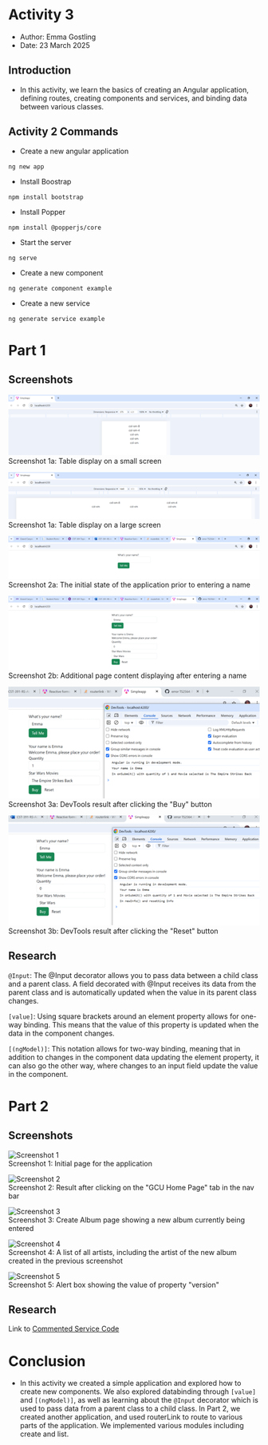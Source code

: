 # Activity 3

- Author:  Emma Gostling
- Date:  23 March 2025

## Introduction

- In this activity, we learn the basics of creating an Angular application, defining routes, creating components and services, and binding data between various classes.

## Activity 2 Commands

- Create a new angular application

```
ng new app
```
- Install Boostrap

```
npm install bootstrap
```

- Install Popper

```
npm install @popperjs/core
```

- Start the server

```
ng serve
```

- Create a new component

```
ng generate component example
```

- Create a new service

```
ng generate service example
```

# Part 1

## Screenshots

![Screenshot 1a](./SmallScreen.png)
<br />
Screenshot 1a: Table display on a small screen

![Screenshot 1b](./LargeScreen.png)
<br />
Screenshot 1a: Table display on a large screen

![Screenshot 2a](./OriginalDisplay.png)
<br />
Screenshot 2a: The initial state of the application prior to entering a name

![Screenshot 2b](./AfterName.png)
<br />
Screenshot 2b: Additional page content displaying after entering a name

![Screenshot 3a](./Buy.png)
<br />
Screenshot 3a: DevTools result after clicking the "Buy" button

![Screenshot 3b](./Reset.png)
<br />
Screenshot 3b: DevTools result after clicking the "Reset" button

## Research

```@Input```: The @Input decorator allows you to pass data between a child class and a parent class. A field decorated with @Input receives its data from the parent class and is automatically updated when the value in its parent class changes.

```[value]```: Using square brackets around an element property allows for one-way binding. This means that the value of this property is updated when the data in the component changes.

```[(ngModel)]```: This notation allows for two-way binding, meaning that in addition to changes in the component data updating the element property, it can also go the other way, where changes to an input field update the value in the component.


# Part 2

## Screenshots

![Screenshot 1](./InitialPage.png)
<br />
Screenshot 1: Initial page for the application

![Screenshot 2](./GCUHome.png)
<br />
Screenshot 2: Result after clicking on the "GCU Home Page" tab in the nav bar

![Screenshot 3](./CreateAlbum.png)
<br />
Screenshot 3: Create Album page showing a new album currently being entered

![Screenshot 4](./ArtistList.png)
<br />
Screenshot 4: A list of all artists, including the artist of the new album created in the previous screenshot

![Screenshot 5](./Version.png)
<br />
Screenshot 5: Alert box showing the value of property "version" 

## Research

Link to 
[Commented Service Code](https://github.com/EmmaGCU/CST391/blob/main/Week3/musicapp/musicapp/src/app/service/music-service.service.ts)

# Conclusion

- In this activity we created a simple application and explored how to create new components. We also explored databinding through ```[value]``` and ```[(ngModel)]```, as well as learning about the ```@Input``` decorator which is used to pass data from a parent class to a child class. In Part 2, we created another application, and used routerLink to route to various parts of the application. We implemented various modules including create and list.

